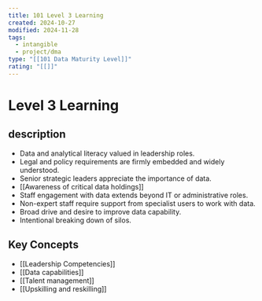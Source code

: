 ```yaml
---
title: 101 Level 3 Learning
created: 2024-10-27
modified: 2024-11-28
tags:
  - intangible
  - project/dma
type: "[[101 Data Maturity Level]]"
rating: "[[]]"
---
```

# Level 3 Learning

## description
- Data and analytical literacy valued in leadership roles.
- Legal and policy requirements are firmly embedded and widely understood.
- Senior strategic leaders appreciate the importance of data.
- [[Awareness of critical data holdings]]
- Staff engagement with data extends beyond IT or administrative roles.
- Non-expert staff require support from specialist users to work with data.
- Broad drive and desire to improve data capability.
- Intentional breaking down of silos.

## Key Concepts
- [[Leadership Competencies]]
- [[Data capabilities]]
- [[Talent management]]
- [[Upskilling and reskilling]]